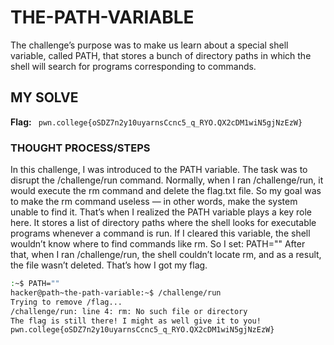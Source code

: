 
# THE-PATH-VARIABLE
The challenge’s purpose was to make us learn about a special shell variable, called PATH, that stores a bunch of directory paths in 
which the shell will search for programs corresponding to commands.

## MY SOLVE
**Flag:** ` pwn.college{oSDZ7n2y10uyarnsCcnc5_q_RYO.QX2cDM1wiN5gjNzEzW}`

### THOUGHT PROCESS/STEPS
In this challenge, I was introduced to the PATH variable. The task was to disrupt the /challenge/run command. Normally, when I ran 
/challenge/run, it would execute the rm command and delete the flag.txt file. So my goal was to make the rm command useless — in 
other words, make the system unable to find it.
That’s when I realized the PATH variable plays a key role here. It stores a list of directory paths where the shell looks for 
executable programs whenever a command is run. If I cleared this variable, the shell wouldn’t know where to find commands like 
rm. So I set:
PATH=""
After that, when I ran /challenge/run, the shell couldn’t locate rm, and as a result, the file wasn’t deleted. That’s how I got my 
flag.

```bash
:~$ PATH=""
hacker@path~the-path-variable:~$ /challenge/run
Trying to remove /flag...
/challenge/run: line 4: rm: No such file or directory
The flag is still there! I might as well give it to you!
pwn.college{oSDZ7n2y10uyarnsCcnc5_q_RYO.QX2cDM1wiN5gjNzEzW}
```


